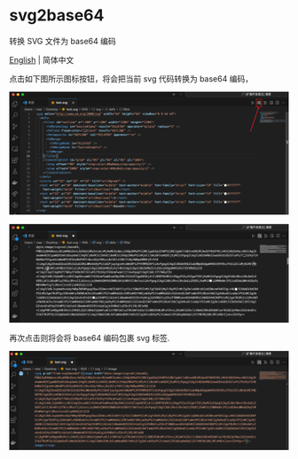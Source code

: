 # svg2base64

转换 SVG 文件为 base64 编码

[English](./README.md) | 简体中文

点击如下图所示图标按钮，将会把当前 svg 代码转换为 base64 编码，

![click-icon-button](./assets/docs/1.png)

![to-base64](./assets/docs/2.png)

再次点击则将会将 base64 编码包裹 svg 标签.

![wrap-svg](./assets/docs/3.png)
